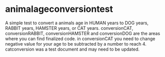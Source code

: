 # animalageconversiontest
A simple test to convert a animals age in HUMAN years to DOG years, RABBIT years, HAMSTER years, or CAT years.
conversionCAT, conversionRABBIT, conversionHAMSTER and conversionDOG are the areas where you can find finalized code. in conversionCAT you need to change negative value for your age to be subtracted by a number to reach 4.
catconversion was a test document and may need to be updated.
